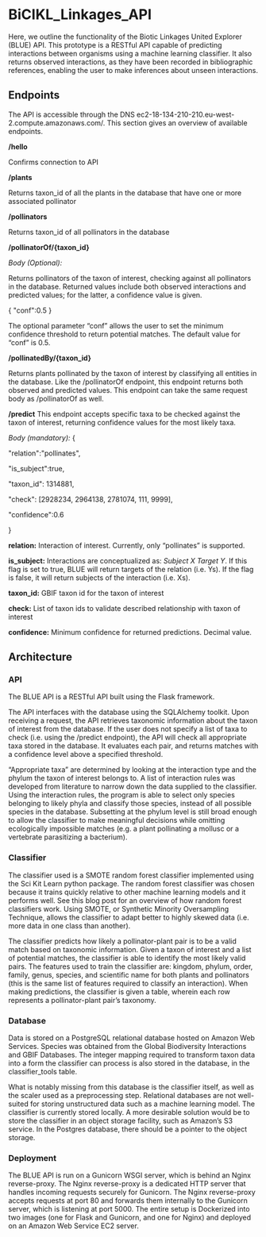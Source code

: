 # BiCIKL_Linkages_API
Here, we outline the functionality of the Biotic Linkages United Explorer (BLUE) API. This prototype is a RESTful API capable of predicting interactions between organisms using a machine learning classifier. It also returns observed interactions, as they have been recorded in bibliographic references, enabling the user to make inferences about unseen interactions.

## Endpoints

The API is accessible through the DNS ec2-18-134-210-210.eu-west-2.compute.amazonaws.com/. This section gives an overview of available endpoints.

**/hello**

Confirms connection to API

**/plants** 

Returns taxon_id of all the plants in the database that have one or more associated pollinator

**/pollinators**

Returns taxon_id of all pollinators in the database

**/pollinatorOf/{taxon_id}**

*Body (Optional):*

Returns pollinators of the taxon of interest, checking against all pollinators in the database. Returned values include both observed interactions and predicted values; for the latter, a confidence value is given. 

{
   "conf":0.5
}


The optional parameter “conf” allows the user to set the minimum confidence threshold to return potential matches. The default value for “conf” is 0.5. 

**/pollinatedBy/{taxon_id}**

Returns plants pollinated by the taxon of interest by classifying all entities in the database. Like the /pollinatorOf endpoint, this endpoint returns both observed and predicted values. This endpoint can take the same request body as /pollinatorOf as well. 

**/predict**
This endpoint accepts specific taxa to be checked against the taxon of interest, returning confidence values for the most likely taxa. 

*Body (mandatory):*
{

  "relation":"pollinates",

  "is_subject":true,

  "taxon_id": 1314881,

  "check": [2928234, 2964138, 2781074, 111, 9999],

  "confidence":0.6

}

**relation:** Interaction of interest. Currently, only “pollinates” is supported.

**is_subject:** Interactions are conceptualized as: *Subject X <interacts with> Target Y*. If this flag is set to true, BLUE will return targets of the relation (i.e. Ys). If the flag is false, it will return subjects of the interaction (i.e. Xs). 

**taxon_id:** GBIF taxon id for the taxon of interest

**check:** List of taxon ids to validate described relationship with taxon of interest

**confidence:** Minimum confidence for returned predictions. Decimal value. 

## Architecture

### API
The BLUE API is a RESTful API built using the Flask framework.

The API interfaces with the database using the SQLAlchemy toolkit. Upon receiving a request, the API retrieves taxonomic information about the taxon of interest from the database. If the user does not specify a list of taxa to check (i.e. using the /predict endpoint), the API will check all appropriate taxa stored in the database. It evaluates each pair, and returns matches with a confidence level above a specified threshold. 

“Appropriate taxa” are determined by looking at the interaction type and the phylum the taxon of interest belongs to. A list of interaction rules was developed from literature to narrow down the data supplied to the classifier. Using the interaction rules, the program is able to select only species belonging to likely phyla and classify those species, instead of all possible species in the database. Subsetting at the phylum level is still broad enough to allow the classifier to make meaningful decisions while omitting ecologically impossible matches (e.g. a plant pollinating a mollusc or a vertebrate parasitizing a bacterium). 

### Classifier
The classifier used is a SMOTE random forest classifier implemented using the Sci Kit Learn python package. The random forest classifier was chosen because it trains quickly relative to other machine learning models and it performs well. See this blog post for an overview of how random forest classifiers work. Using SMOTE, or Synthetic Minority Oversampling Technique, allows the classifier to adapt better to highly skewed data (i.e. more data in one class than another). 

The classifier predicts how likely a pollinator-plant pair is to be a valid match based on taxonomic information.  Given a taxon of interest and a list of potential matches, the classifier is able to identify the most likely valid pairs.  The features used to train the classifier are: kingdom, phylum, order, family, genus, species, and scientific name for both plants and pollinators (this is the same list of features required to classify an interaction). When making predictions, the classifier is given a table, wherein each row represents a pollinator-plant pair’s taxonomy. 


### Database
Data is stored on a PostgreSQL relational database hosted on Amazon Web Services. Species was obtained from the Global Biodiversity Interactions and GBIF Databases. The integer mapping required to transform taxon data into a form the classifier can process is also stored in the database, in the classifier_tools table.  

What is notably missing from this database is the classifier itself, as well as the scaler used as a preprocessing step. Relational databases are not well-suited for storing unstructured data such as a machine learning model. The classifier is currently stored locally. A more desirable solution would be to store the classifier in an object storage facility, such as Amazon’s S3 service. In the Postgres database, there should be a pointer to the object storage. 

### Deployment
The BLUE API is run on a Gunicorn WSGI server, which is behind an Nginx reverse-proxy. The Nginx reverse-proxy is a dedicated HTTP server that handles incoming requests securely for Gunicorn. The Nginx reverse-proxy accepts requests at port 80 and forwards them internally to the Gunicorn server, which is listening at port 5000. The entire setup is Dockerized into two images (one for Flask and Gunicorn, and one for Nginx) and deployed on an Amazon Web Service EC2 server. 
